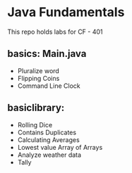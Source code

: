 # Java Fundamentals

This repo holds labs for CF - 401

## basics: Main.java
* Pluralize word
* Flipping Coins
* Command Line Clock

## basiclibrary: 
* Rolling Dice
* Contains Duplicates
* Calculating Averages
* Lowest value Array of Arrays
* Analyze weather data
* Tally
